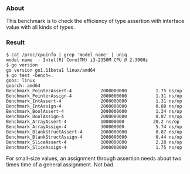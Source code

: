 
### About

This benchmark is to check the efficiency of type assertion with interface value
with all kinds of types.

### Result

```
$ cat /proc/cpuinfo | grep 'model name' | uniq
model name	: Intel(R) Core(TM) i3-2350M CPU @ 2.30GHz
$ go version
go version go1.11beta1 linux/amd64
$ go test -bench=.
goos: linux
goarch: amd64
Benchmark_PointerAssert-4       	2000000000	         1.75 ns/op
Benchmark_PointerAssign-4       	2000000000	         1.31 ns/op
Benchmark_IntAssert-4           	2000000000	         1.31 ns/op
Benchmark_IntAssign-4           	2000000000	         0.88 ns/op
Benchmark_BoolAssert-4          	2000000000	         1.34 ns/op
Benchmark_BoolAssign-4          	2000000000	         0.87 ns/op
Benchmark_ArrayAssert-4         	100000000	        20.2 ns/op
Benchmark_ArrayAssign-4         	300000000	         5.74 ns/op
Benchmark_BlankStructAssert-4   	2000000000	         0.87 ns/op
Benchmark_BlankStructAssign-4   	2000000000	         0.44 ns/op
Benchmark_SliceAssert-4         	1000000000	         2.28 ns/op
Benchmark_SliceAssign-4         	2000000000	         1.75 ns/op
```

For small-size values, an assignment through assertion needs
about two times time of a general assignment. Not bad.


